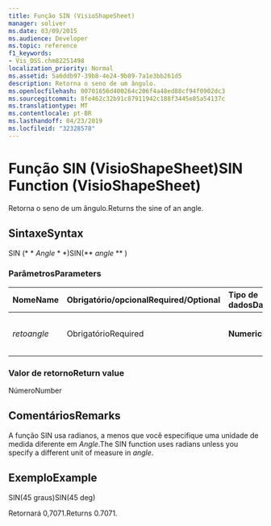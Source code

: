 ```yaml
---
title: Função SIN (VisioShapeSheet)
manager: soliver
ms.date: 03/09/2015
ms.audience: Developer
ms.topic: reference
f1_keywords:
- Vis_DSS.chm82251498
localization_priority: Normal
ms.assetid: 5a6ddb97-39b8-4e24-9b89-7a1e3bb261d5
description: Retorna o seno de um ângulo.
ms.openlocfilehash: 00701656d400264c206f4a48ed88cf94f0902dc3
ms.sourcegitcommit: 8fe462c32b91c87911942c188f3445e85a54137c
ms.translationtype: MT
ms.contentlocale: pt-BR
ms.lasthandoff: 04/23/2019
ms.locfileid: "32328578"
---
```

# <a name="sin-function-visioshapesheet"></a><span data-ttu-id="6a50b-103">Função SIN (VisioShapeSheet)</span><span class="sxs-lookup"><span data-stu-id="6a50b-103">SIN Function (VisioShapeSheet)</span></span>

<span data-ttu-id="6a50b-104">Retorna o seno de um ângulo.</span><span class="sxs-lookup"><span data-stu-id="6a50b-104">Returns the sine of an angle.</span></span> 
  
## <a name="syntax"></a><span data-ttu-id="6a50b-105">Sintaxe</span><span class="sxs-lookup"><span data-stu-id="6a50b-105">Syntax</span></span>

<span data-ttu-id="6a50b-106">SIN (\* \* *Angle* \* \*)</span><span class="sxs-lookup"><span data-stu-id="6a50b-106">SIN(\*\* *angle* \*\* )</span></span> 
  
### <a name="parameters"></a><span data-ttu-id="6a50b-107">Parâmetros</span><span class="sxs-lookup"><span data-stu-id="6a50b-107">Parameters</span></span>

|<span data-ttu-id="6a50b-108">**Nome**</span><span class="sxs-lookup"><span data-stu-id="6a50b-108">**Name**</span></span>|<span data-ttu-id="6a50b-109">**Obrigatório/opcional**</span><span class="sxs-lookup"><span data-stu-id="6a50b-109">**Required/Optional**</span></span>|<span data-ttu-id="6a50b-110">**Tipo de dados**</span><span class="sxs-lookup"><span data-stu-id="6a50b-110">**Data Type**</span></span>|<span data-ttu-id="6a50b-111">**Descrição**</span><span class="sxs-lookup"><span data-stu-id="6a50b-111">**Description**</span></span>|
|:-----|:-----|:-----|:-----|
| <span data-ttu-id="6a50b-112">_reto_</span><span class="sxs-lookup"><span data-stu-id="6a50b-112">_angle_</span></span> <br/> |<span data-ttu-id="6a50b-113">Obrigatório</span><span class="sxs-lookup"><span data-stu-id="6a50b-113">Required</span></span>  <br/> |<span data-ttu-id="6a50b-114">**Numeric**</span><span class="sxs-lookup"><span data-stu-id="6a50b-114">**Numeric**</span></span> <br/> |<span data-ttu-id="6a50b-115">O ângulo do qual obter o seno.</span><span class="sxs-lookup"><span data-stu-id="6a50b-115">The angle of which to get the sine.</span></span>  <br/> |
   
### <a name="return-value"></a><span data-ttu-id="6a50b-116">Valor de retorno</span><span class="sxs-lookup"><span data-stu-id="6a50b-116">Return value</span></span>

<span data-ttu-id="6a50b-117">Número</span><span class="sxs-lookup"><span data-stu-id="6a50b-117">Number</span></span>
  
## <a name="remarks"></a><span data-ttu-id="6a50b-118">Comentários</span><span class="sxs-lookup"><span data-stu-id="6a50b-118">Remarks</span></span>

<span data-ttu-id="6a50b-119">A função SIN usa radianos, a menos que você especifique uma unidade de medida diferente em _Angle_.</span><span class="sxs-lookup"><span data-stu-id="6a50b-119">The SIN function uses radians unless you specify a different unit of measure in  _angle_.</span></span>
  
## <a name="example"></a><span data-ttu-id="6a50b-120">Exemplo</span><span class="sxs-lookup"><span data-stu-id="6a50b-120">Example</span></span>

<span data-ttu-id="6a50b-121">SIN(45 graus)</span><span class="sxs-lookup"><span data-stu-id="6a50b-121">SIN(45 deg)</span></span> 
  
<span data-ttu-id="6a50b-122">Retornará 0,7071.</span><span class="sxs-lookup"><span data-stu-id="6a50b-122">Returns 0.7071.</span></span> 
  

